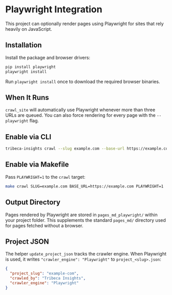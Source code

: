 # Playwright Integration

This project can optionally render pages using Playwright for sites that rely heavily on JavaScript.

## Installation

Install the package and browser drivers:

```bash
pip install playwright
playwright install
```

Run `playwright install` once to download the required browser binaries.

## When It Runs

`crawl_site` will automatically use Playwright whenever more than three URLs are queued. You can also force rendering for every page with the `--playwright` flag.

## Enable via CLI

```bash
tribeca-insights crawl --slug example.com --base-url https://example.com --playwright
```

## Enable via Makefile

Pass `PLAYWRIGHT=1` to the `crawl` target:

```bash
make crawl SLUG=example.com BASE_URL=https://example.com PLAYWRIGHT=1
```

## Output Directory

Pages rendered by Playwright are stored in `pages_md_playwright/` within
your project folder. This supplements the standard `pages_md/` directory
used for pages fetched without a browser.

## Project JSON

The helper `update_project_json` tracks the crawler engine. When Playwright
is used, it writes `"crawler_engine": "Playwright"` to
`project_<slug>.json`:

```json
{
  "project_slug": "example-com",
  "crawled_by": "Tribeca Insights",
  "crawler_engine": "Playwright"
}
```
